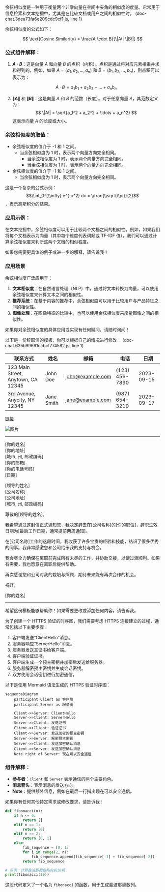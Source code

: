 余弦相似度是一种用于衡量两个非零向量在空间中夹角的相似度的度量。它常用于信息检索和文本挖掘中，尤其是在比较文档或用户之间的相似性时。 (doc-chat.3dea73fa6e209cdc9cf1.js, line 1)

余弦相似度的公式如下：

$$
\text{Cosine Similarity} = \frac{A \cdot B}{\|A\| \|B\|}
$$

### 公式组件解释：

1. **$A \cdot B$**：这是向量 $A$ 和向量 $B$ 的点积（内积）。点积是通过将对应元素相乘并求和得到的，例如，如果 $A = (a_1, a_2, \ldots, a_n)$ 和 $B = (b_1, b_2, \ldots, b_n)$，则点积可以表示为：

   $$
   A \cdot B = a_1 b_1 + a_2 b_2 + \ldots + a_n b_n
   $$

2. **$\|A\|$** 和 **$\|B\|$**：这是向量 $A$ 和 $B$ 的范数（长度）。对于任意向量 $A$，其范数定义为：
   $$
   \|A\| = \sqrt{a_1^2 + a_2^2 + \ldots + a_n^2}
   $$
   这表示向量 $A$ 的长度或大小。

### 余弦相似度的取值：

- 余弦相似度的值介于 -1 和 1 之间。
  - 当余弦相似度为 1 时，表示两个向量方向完全相同。
    - 当余弦相似度为 1 时，表示两个向量方向完全相同。
    - 当余弦相似度为 1 时，表示两个向量方向完全相同。
- 余弦相似度的值介于 -1 和 1 之间。
  - 当余弦相似度为 1 时，表示两个向量方向完全相同。

这是一个复杂的公式示例：$$\\int_0^{\\infty} e^{-x^2} dx = \\frac{\\sqrt{\\pi}}{2}$$，表示高斯积分的结果。

### 应用示例：

在文本挖掘中，余弦相似度可以用于比较两个文档之间的相似性。例如，如果我们将每个文档表示为向量（其中每个维度代表词频或 TF-IDF 值），我们可以通过计算余弦相似度来判断这两个文档的相似程度。

如果您需要更具体的例子或进一步的解释，请告诉我！

### 应用场景

余弦相似度广泛应用于：

1. **文本相似度**：在自然语言处理（NLP）中，通过将文本转换为向量，可以使用余弦相似度来计算文本之间的相似性。
2. **推荐系统**：在基于内容的推荐中，余弦相似度可以用于比较用户与产品特征之间的相似性。
3. **图像处理**：在图像特征的比较中，也可以使用余弦相似度来度量图像之间的相似性。

如果你对余弦相似度的具体应用或实现有任何疑问，请随时询问！

以下是一份辞职信的模板，你可以根据自己的情况进行修改： (doc-chat.635b99661ccbcf774582.js, line 1)

| 联系方式                           | 姓名       | 邮箱             | 电话           | 日期       |
| ---------------------------------- | ---------- | ---------------- | -------------- | ---------- |
| 123 Main Street, Anytown, CA 12345 | John Doe   | john@example.com | (123) 456-7890 | 2023-09-15 |
| 3rd Avenue, Anycity, NY 12345      | Jane Smith | jane@example.com | (987) 654-3210 | 2023-09-17 |

[链接](https://example.com)

![图片](https://www.sally.bot/image/chrome-48.png)

---

[你的姓名]  
[你的地址]  
[城市, 州, 邮政编码]  
[你的邮箱]  
[你的电话号码]  
[日期]

[领导的姓名]  
[公司名称]  
[公司地址]  
[城市, 州, 邮政编码]

尊敬的[领导的姓名]，

我希望通过这封信正式通知您，我决定辞去在[公司名称]的[你的职位]，辞职生效日期为[最后工作日期，通常提前两周通知]。

在[公司名称]工作的这段时间，我收获了许多宝贵的经验和技能，结识了很多优秀的同事。我非常感激您和公司给予我的支持与机会。

我会尽全力确保在离职前完成所有未尽的工作，并协助交接，以使过渡顺利。如果有需要，我也愿意在离职后提供帮助。

再次感谢您和公司对我的栽培与照顾，期待未来能有再次合作的机会。

祝好，

[你的姓名]

---

希望这份模板能够帮助你！如果需要更改或添加任何内容，请告诉我。

为了创建一个 HTTPS 验证的时序图，我们需要考虑 HTTPS 连接建立的过程，通常包括以下主要步骤：

1. 客户端发送“ClientHello”消息。
2. 服务器响应“ServerHello”消息。
3. 服务器发送其证书给客户端。
4. 客户端验证证书。
5. 客户端生成一个预主密钥并加密后发送给服务器。
6. 服务器解密预主密钥并生成会话密钥。
7. 双方使用会话密钥进行加密通信。

以下是使用 Mermaid 语法生成的 HTTPS 验证时序图：

```mermaid
sequenceDiagram
    participant Client as 客户端
    participant Server as 服务器

    Client->>Server: ClientHello
    Server->>Client: ServerHello
    Server->>Client: 发送证书
    Client->>Client: 验证证书
    Client->>Server: 发送加密的预主密钥
    Server->>Server: 解密预主密钥
    Server->>Client: 发送加密确认消息
    Client->>Server: 发送加密确认消息
    Note right of Server: 现在可以安全通信
```

### 组件解释：

- **参与者**：`Client` 和 `Server` 表示通信的两个主要角色。
- **消息箭头**：表示消息的发送方向。
- **Note**：提供额外信息，例如在最后一行指出现在可以安全通信。

如果你有任何其他特定需求或修改要求，请告诉我！

```python
def fibonacci(n):
    if n <= 0:
        return []
    elif n == 1:
        return [0]
    elif n == 2:
        return [0, 1]
    else:
        fib_sequence = [0, 1]
        for i in range(2, n):
            fib_sequence.append(fib_sequence[-1] + fib_sequence[-2])
        return fib_sequence

# 示例：计算斐波那契数列的前10项
print(fibonacci(10))
```

这段代码定义了一个名为 `fibonacci` 的函数，用于生成斐波那契数列。
